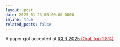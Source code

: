 ```yaml
---
layout: post
date: 2025-01-23 00:00:00-0000
inline: true
related_posts: false
---
```


A paper got accepted at <a href='https://openreview.net/forum?id=cH65nS5sOz&referrer=%5BAuthor%20Console%5D(%2Fgroup%3Fid%3DICLR.cc%2F2025%2FConference%2FAuthors%23your-submissions)'>ICLR 2025 <FONT COLOR="#FF0000">(Oral, top 1.8%)</FONT></a>.